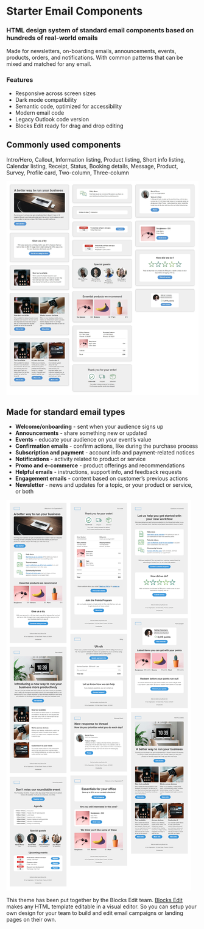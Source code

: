 # Starter Email Components
### HTML design system of standard email components based on hundreds of real-world emails

Made for newsletters, on-boarding emails, announcements, events, products, orders, and notifications. With common patterns that can be mixed and matched for any email.

### Features ###
- Responsive across screen sizes
- Dark mode compatibility
- Semantic code, optimized for accessibility
- Modern email code
- Legacy Outlook code version
- Blocks Edit ready for drag and drop editing

## Commonly used components ##
Intro/Hero, Callout, Information listing, Product listing, Short info listing, Calendar listing, Receipt, Status, Booking details, Message, Product, Survey, Profile card, Two-column, Three-column

<img src="starter-components-sections.png" />

## Made for standard email types ##
- **Welcome/onboarding** - sent when your audience signs up
- **Announcements** - share something new or updated
- **Events** - educate your audience on your event’s value
- **Confirmation emails** - confirm actions, like during the purchase process
- **Subscription and payment** - account info and payment-related notices
- **Notifications** - activity related to product or service
- **Promo and e-commerce** - product offerings and recommendations
- **Helpful emails** - instructions, support info, and feedback requests
- **Engagement emails** - content based on customer’s previous actions
- **Newsletter** - news and updates for a topic, or your product or service, or both

<img src="starter-components-layouts.png" />

This theme has been put together by the Blocks Edit team. [Blocks Edit](https://blocksedit.com/email-marketing/) makes any HTML template editable in a visual editor. So you can setup your own design for your team to build and edit email campaigns or landing pages on their own.
